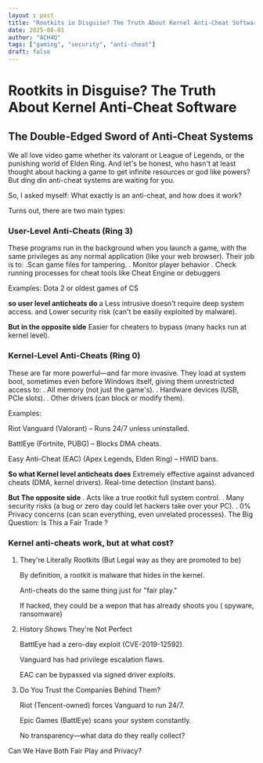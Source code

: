 ```yaml
---
layout : post
title: "Rootkits in Disguise? The Truth About Kernel Anti-Cheat Software"
date: 2025-08-01
author: "ACH4Q"
tags: ["gaming", "security", "anti-cheat"]
draft: false
---
```


# Rootkits in Disguise? The Truth About Kernel Anti-Cheat Software

## The Double-Edged Sword of Anti-Cheat Systems

We all love video game whether  its valorant or  League of Legends, or the punishing world of Elden Ring. And let's be honest, who hasn't at least thought about hacking a game to get infinite resources or god like powers? But ding din anti-cheat systems are waiting for you.

So, I asked myself: What exactly is an anti-cheat, and how does it work?

Turns out, there are two main types:

### User-Level Anti-Cheats (Ring 3)

These programs run in the background when you launch a game, with the same privileges as any normal application (like your web browser). Their job is to:
 .Scan game files for tampering.
. Monitor player behavior 
. Check running processes for cheat tools like Cheat Engine or debuggers

Examples: Dota 2 or oldest games of CS

**so user level anticheats do** 
 a Less intrusive doesn't require deep system access.
and Lower security risk (can't be easily exploited by malware).

**But in the opposite side** 
 Easier for cheaters to bypass (many hacks run at kernel level).

### Kernel-Level Anti-Cheats (Ring 0)

These are far more powerful—and far more invasive. They load at system boot, sometimes even before Windows itself, giving them unrestricted access to:
. All memory (not just the game's).
. Hardware devices (USB, PCIe slots).
. Other drivers (can block or modify them).

Examples:

Riot Vanguard (Valorant) – Runs 24/7 unless uninstalled.

BattlEye (Fortnite, PUBG) – Blocks DMA cheats.

Easy Anti-Cheat (EAC) (Apex Legends, Elden Ring) – HWID bans.

**So what Kernel level anticheats does** 
 Extremely effective against advanced cheats (DMA, kernel drivers).
 Real-time detection (instant bans).

**But The opposite side** 
. Acts like a true rootkit full system control.
. Many security risks (a bug or zero day could let hackers take over your PC).
. 0% Privacy concerns (can scan everything, even unrelated processes).
The Big Question: Is This a Fair Trade ?

### Kernel anti-cheats work, but at what cost?

1. They're Literally Rootkits (But Legal way as they are promoted to be)
    
    By definition, a rootkit is malware that hides in the kernel.
    
    Anti-cheats do the same thing just for "fair play."
    
    If hacked, they could be a wepon that has already shoots you ( spyware, ransomware)
    
2. History Shows They're Not Perfect
    
    BattlEye had a zero-day exploit (CVE-2019-12592).
    
    Vanguard has had privilege escalation flaws.
    
    EAC can be bypassed via signed driver exploits.
    
3. Do You Trust the Companies Behind Them?
    
    Riot (Tencent-owned) forces Vanguard to run 24/7.
    
    Epic Games (BattlEye) scans your system constantly.
    
    No transparency—what data do they really collect?
    

Can We Have Both Fair Play and Privacy?